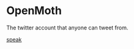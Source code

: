 # OpenMoth
The twitter account that anyone can tweet from.

[speak](https://openmoth.herokuapp.com)
